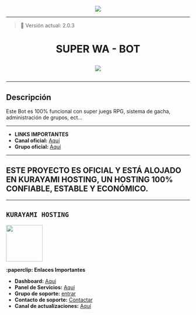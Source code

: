 <p align="center">
  <img src="https://capsule-render.vercel.app/api?type=waving&color=F700FF&height=100&section=header&text=🩵%20Makima-Bot-MD%20🩵&fontSize=32&fontColor=ffffff" />
</p>

---

> 🩵 Versión actual: 2.0.3

<h1 align="center">SUPER WA - BOT</p>
<p>
        <img src= "https://files.catbox.moe/petcot.jpg">
    </p>

</details>

---

## Descripción

Este Bot es 100% funcional con super juegs RPG, sistema de gacha, administración de grupos, ect...

---

- **LINKS IMPORTANTES**
- **Canal oficial:** [Aquí](https://whatsapp.com/channel/0029Vb5nxWWFHWq5CNFP5b21)
- **Grupo oficial:** [Aquí](https://chat.whatsapp.com/ETZduk7trjG9xgTXVCRHYK?mode=ac_t) 

</details>

---

## ESTE PROYECTO ES OFICIAL Y ESTÁ ALOJADO EN KURAYAMI HOSTING, UN HOSTING 100% CONFIABLE, ESTABLE Y ECONÓMICO.

</details>

---

## **`KURAYAMI HOSTING`**
<a href="https://dash.kurayamihost.dpdns.org/home"><img src="https://qu.ax/PdMmk.jpg" height="100px"></a>
</details>
</details>
 <summary><b>:paperclip: Enlaces Importantes</b></summary>


- **Dashboard:** [Aquí](https://dash.kurayamihost.dpdns.org/home)
- **Panel de Servicios:** [Aquí](https://panel.kurayamihost.dpdns.org) 
- **Grupo de soporte:** [entrar](https://chat.whatsapp.com/LBEePvs3HP6IfME1Ju8HE1?mode=ac_t)
- **Contacto de soporte:** [Contactar](https://wa.me/18293142989) 
- **Canal de actualizaciones:** [Aquí](https://whatsapp.com/channel/0029VbAa5sNCsU9Hlzsn651S)
